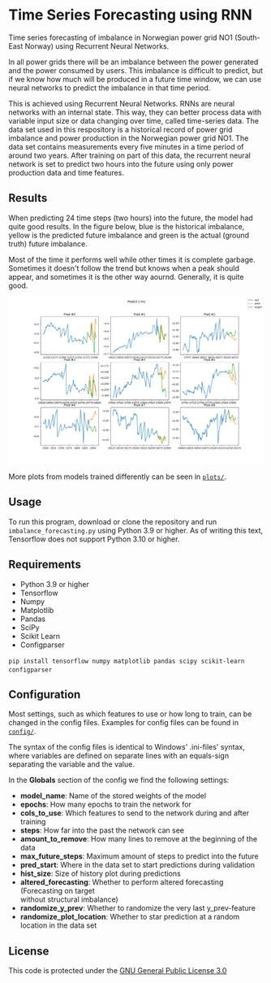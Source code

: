# Time Series Forecasting using RNN

Time series forecasting of imbalance in Norwegian power grid NO1 (South-East Norway) using Recurrent Neural Networks.

In all power grids there will be an imbalance between the power generated and the power consumed by users. This imbalance is difficult to predict, but if we know how much will be produced in a future time window, we can use neural networks to predict the imbalance in that time period.

This is achieved using Recurrent Neural Networks. RNNs are neural networks with an internal state. This way, they can better process data with variable input size or data changing over time, called time-series data. The data set used in this respository is a historical record of power grid imbalance and power production in the Norwegian power grid NO1. The data set contains measurements every five minutes in a time period of around two years. After training on part of this data, the recurrent neural network is set to predict two hours into the future using only power production data and time features.

## Results

When predicting 24 time steps (two hours) into the future, the model had quite good results. In the figure below, blue is the historical imbalance, yellow is the predicted future imbalance and green is the actual (ground truth) future imbalance. 

Most of the time it performs well while other times it is complete garbage. Sometimes it doesn't follow the trend but knows when a peak should appear, and sometimes it is the other way aournd. Generally, it is quite good.

![Image showing future predictions of power grid imbalance](plots/model1_predictions.png)

More plots from models trained differently can be seen in [`plots/`](plots/).

## Usage

To run this program, download or clone the repository and run `imbalance_forecasting.py` using Python 3.9 or higher. As of writing this text, Tensorflow does not support Python 3.10 or higher.

## Requirements

- Python 3.9 or higher
- Tensorflow
- Numpy
- Matplotlib
- Pandas
- SciPy
- Scikit Learn
- Configparser

`pip install tensorflow numpy matplotlib pandas scipy scikit-learn configparser`

## Configuration

Most settings, such as which features to use or how long to train, can be changed in the config files. Examples for config files can be found in [`config/`](config/).

The syntax of the config files is identical to Windows' .ini-files' syntax, where variables are defined on separate lines with an equals-sign separating the variable and the value.

In the __Globals__ section of the config we find the following settings:

- __model_name__: Name of the stored weights of the model
- __epochs__: How many epochs to train the network for
- __cols_to_use__: Which features to send to the network during and after training
- __steps__: How far into the past the network can see
- __amount_to_remove__: How many lines to remove at the beginning of the data
- __max_future_steps__: Maximum amount of steps to predict into the future
- __pred_start__: Where in the data set to start predictions during validation
- __hist_size__: Size of history plot during predictions
- __altered_forecasting__: Whether to perform altered forecasting (Forecasting on target  
    without structural imbalance)
- __randomize_y_prev__: Whether to randomize the very last y_prev-feature
- __randomize_plot_location__: Whether to star prediction at a random location in the data set

## License

This code is protected under the [GNU General Public License 3.0](http://www.gnu.org/licenses/gpl-3.0.html)
